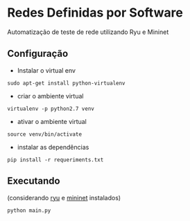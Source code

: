 # Redes Definidas por Software
Automatização de teste de rede utilizando Ryu e Mininet

## Configuração 
- Instalar o virtual env
```
sudo apt-get install python-virtualenv
```
- criar o ambiente virtual
```
virtualenv -p python2.7 venv
```
- ativar o ambiente virtual
```
source venv/bin/activate
```
- instalar as dependências
```
pip install -r requeriments.txt
```

## Executando
(considerando [ryu](https://ryu-sdn.org/) e [mininet](http://mininet.org/) instalados)
```
python main.py
```
